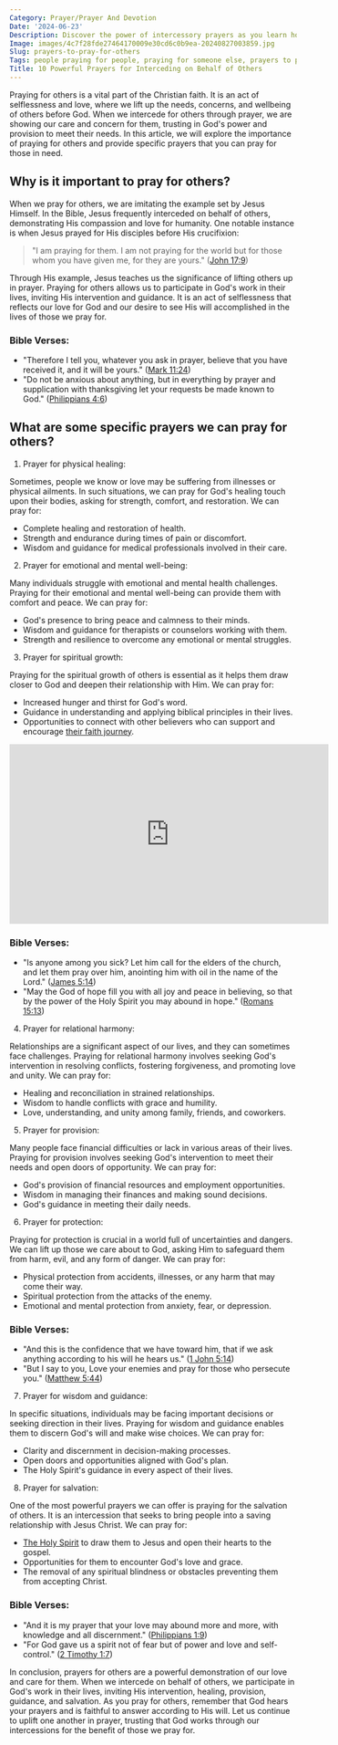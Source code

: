 ```yaml
---
Category: Prayer/Prayer And Devotion
Date: '2024-06-23'
Description: Discover the power of intercessory prayers as you learn how to effectively pray for others. Explore meaningful prayers to uplift and support those in need, fostering compassion and empathy in your spiritual journey.
Image: images/4c7f28fde27464170009e30cd6c0b9ea-20240827003859.jpg
Slug: prayers-to-pray-for-others
Tags: people praying for people, praying for someone else, prayers to pray for others, prayer for those in need, pray for them, praying for someone, prayer for people in need
Title: 10 Powerful Prayers for Interceding on Behalf of Others
---
```


Praying for others is a vital part of the Christian faith. It is an act of selflessness and love, where we lift up the needs, concerns, and wellbeing of others before God. When we intercede for others through prayer, we are showing our care and concern for them, trusting in God's power and provision to meet their needs. In this article, we will explore the importance of praying for others and provide specific prayers that you can pray for those in need.

## Why is it important to pray for others?

When we pray for others, we are imitating the example set by Jesus Himself. In the Bible, Jesus frequently interceded on behalf of others, demonstrating His compassion and love for humanity. One notable instance is when Jesus prayed for His disciples before His crucifixion:

> "I am praying for them. I am not praying for the world but for those whom you have given me, for they are yours." ([John 17:9](https://www.bibleref.com/John/17/John-17-9.html))

Through His example, Jesus teaches us the significance of lifting others up in prayer. Praying for others allows us to participate in God's work in their lives, inviting His intervention and guidance. It is an act of selflessness that reflects our love for God and our desire to see His will accomplished in the lives of those we pray for.

### Bible Verses:
- "Therefore I tell you, whatever you ask in prayer, believe that you have received it, and it will be yours." ([Mark 11:24](https://www.bibleref.com/Mark/11/Mark-11-24.html))
- "Do not be anxious about anything, but in everything by prayer and supplication with thanksgiving let your requests be made known to God." ([Philippians 4:6](https://www.bibleref.com/Philippians/4/Philippians-4-6.html))

## What are some specific prayers we can pray for others?

1. Prayer for physical healing:

Sometimes, people we know or love may be suffering from illnesses or physical ailments. In such situations, we can pray for God's healing touch upon their bodies, asking for strength, comfort, and restoration. We can pray for:

- Complete healing and restoration of health.
- Strength and endurance during times of pain or discomfort.
- Wisdom and guidance for medical professionals involved in their care.

2. Prayer for emotional and mental well-being:

Many individuals struggle with emotional and mental health challenges. Praying for their emotional and mental well-being can provide them with comfort and peace. We can pray for:

- God's presence to bring peace and calmness to their minds.
- Wisdom and guidance for therapists or counselors working with them.
- Strength and resilience to overcome any emotional or mental struggles.

3. Prayer for spiritual growth:

Praying for the spiritual growth of others is essential as it helps them draw closer to God and deepen their relationship with Him. We can pray for:

- Increased hunger and thirst for God's word.
- Guidance in understanding and applying biblical principles in their lives.
- Opportunities to connect with other believers who can support and encourage [their faith journey](/christian-artists).


<iframe width="560" height="315" src="https://www.youtube.com/embed/QTJ1JwGYef4" frameborder="0" allow="autoplay; encrypted-media" allowfullscreen></iframe>


### Bible Verses:
- "Is anyone among you sick? Let him call for the elders of the church, and let them pray over him, anointing him with oil in the name of the Lord." ([James 5:14](https://www.bibleref.com/James/5/James-5-14.html))
- "May the God of hope fill you with all joy and peace in believing, so that by the power of the Holy Spirit you may abound in hope." ([Romans 15:13](https://www.bibleref.com/Romans/15/Romans-15-13.html))

4. Prayer for relational harmony:

Relationships are a significant aspect of our lives, and they can sometimes face challenges. Praying for relational harmony involves seeking God's intervention in resolving conflicts, fostering forgiveness, and promoting love and unity. We can pray for:

- Healing and reconciliation in strained relationships.
- Wisdom to handle conflicts with grace and humility.
- Love, understanding, and unity among family, friends, and coworkers.

5. Prayer for provision:

Many people face financial difficulties or lack in various areas of their lives. Praying for provision involves seeking God's intervention to meet their needs and open doors of opportunity. We can pray for:

- God's provision of financial resources and employment opportunities.
- Wisdom in managing their finances and making sound decisions.
- God's guidance in meeting their daily needs.

6. Prayer for protection:

Praying for protection is crucial in a world full of uncertainties and dangers. We can lift up those we care about to God, asking Him to safeguard them from harm, evil, and any form of danger. We can pray for:

- Physical protection from accidents, illnesses, or any harm that may come their way.
- Spiritual protection from the attacks of the enemy.
- Emotional and mental protection from anxiety, fear, or depression.

### Bible Verses:
- "And this is the confidence that we have toward him, that if we ask anything according to his will he hears us." ([1 John 5:14](https://www.bibleref.com/1-John/5/1-John-5-14.html))
- "But I say to you, Love your enemies and pray for those who persecute you." ([Matthew 5:44](https://www.bibleref.com/Matthew/5/Matthew-5-44.html))

7. Prayer for wisdom and guidance:

In specific situations, individuals may be facing important decisions or seeking direction in their lives. Praying for wisdom and guidance enables them to discern God's will and make wise choices. We can pray for:

- Clarity and discernment in decision-making processes.
- Open doors and opportunities aligned with God's plan.
- The Holy Spirit's guidance in every aspect of their lives.

8. Prayer for salvation:

One of the most powerful prayers we can offer is praying for the salvation of others. It is an intercession that seeks to bring people into a saving relationship with Jesus Christ. We can pray for:

- [The Holy Spirit](/the-ultimate-guide-to-the-holy-spirit-your-helper-teacher-and-guide) to draw them to Jesus and open their hearts to the gospel.
- Opportunities for them to encounter God's love and grace.
- The removal of any spiritual blindness or obstacles preventing them from accepting Christ.

### Bible Verses:
- "And it is my prayer that your love may abound more and more, with knowledge and all discernment." ([Philippians 1:9](https://www.bibleref.com/Philippians/1/Philippians-1-9.html))
- "For God gave us a spirit not of fear but of power and love and self-control." ([2 Timothy 1:7](https://www.bibleref.com/2-Timothy/1/2-Timothy-1-7.html))

In conclusion, prayers for others are a powerful demonstration of our love and care for them. When we intercede on behalf of others, we participate in God's work in their lives, inviting His intervention, healing, provision, guidance, and salvation. As you pray for others, remember that God hears your prayers and is faithful to answer according to His will. Let us continue to uplift one another in prayer, trusting that God works through our intercessions for the benefit of those we pray for.
